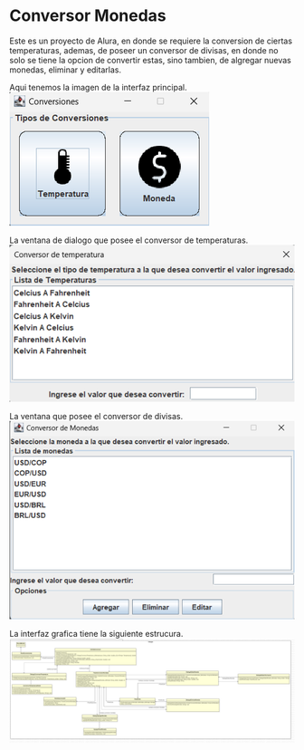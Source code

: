 # Conversor Monedas
Este es un proyecto de Alura, en donde se requiere la conversion de ciertas temperaturas, ademas, de poseer un conversor de divisas, en donde no solo se tiene la opcion de convertir estas, sino tambien, de algregar nuevas monedas, eliminar y editarlas.

Aqui tenemos la imagen de la interfaz principal.
![principal](data/imagenesSistema/principal.png)


La ventana de dialogo que posee el conversor de temperaturas.
![conversorTemperaruta](data/imagenesSistema/conversorTemperatura.png)


La ventana que posee el conversor de divisas.
![conversorMonedas](data/imagenesSistema/conversorMonedas.png)

La interfaz grafica tiene la siguiente estrucura.
![Ejemplo de imagen](data/diagramasUML/interfaz.png)
